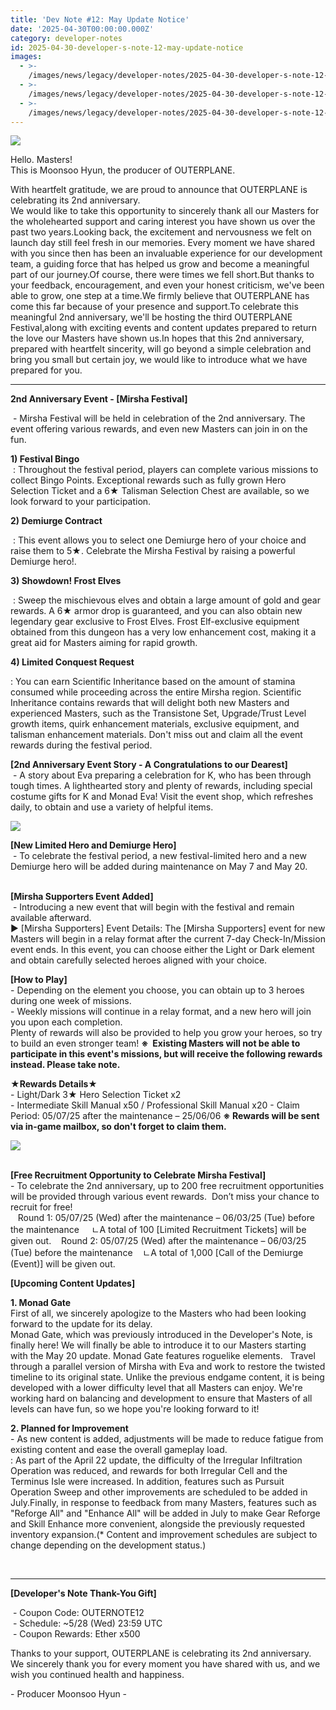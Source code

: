 ```yaml
---
title: 'Dev Note #12: May Update Notice'
date: '2025-04-30T00:00:00.000Z'
category: developer-notes
id: 2025-04-30-developer-s-note-12-may-update-notice
images:
  - >-
    /images/news/legacy/developer-notes/2025-04-30-developer-s-note-12-may-update-notice/b0e0a5a2c84d4ca3a0d81c1f385e6e88.webp
  - >-
    /images/news/legacy/developer-notes/2025-04-30-developer-s-note-12-may-update-notice/241a53d386f74ef89110a0ca54f2a4d0.webp
  - >-
    /images/news/legacy/developer-notes/2025-04-30-developer-s-note-12-may-update-notice/b36fef04f24d4dc18f2830ab48a3f1bd.webp
---
```


![](/images/news/legacy/developer-notes/2025-04-30-developer-s-note-12-may-update-notice/b0e0a5a2c84d4ca3a0d81c1f385e6e88.webp)  
  

Hello. Masters!  
This is Moonsoo Hyun, the producer of OUTERPLANE.

  
With heartfelt gratitude, we are proud to announce that OUTERPLANE is celebrating its 2nd anniversary.  
We would like to take this opportunity to sincerely thank all our Masters for the wholehearted support and caring interest you have shown us over the past two years.Looking back, the excitement and nervousness we felt on launch day still feel fresh in our memories. Every moment we have shared with you since then has been an invaluable experience for our development team, a guiding force that has helped us grow and become a meaningful part of our journey.Of course, there were times we fell short.But thanks to your feedback, encouragement, and even your honest criticism, we've been able to grow, one step at a time.We firmly believe that OUTERPLANE has come this far because of your presence and support.To celebrate this meaningful 2nd anniversary, we'll be hosting the third OUTERPLANE Festival,along with exciting events and content updates prepared to return the love our Masters have shown us.In hopes that this 2nd anniversary, prepared with heartfelt sincerity, will go beyond a simple celebration and bring you small but certain joy, we would like to introduce what we have prepared for you.

* * *

**2nd Anniversary Event - \[Mirsha Festival\]**

 - Mirsha Festival will be held in celebration of the 2nd anniversary. The event offering various rewards, and even new Masters can join in on the fun.  
  
**1) Festival Bingo**  
 : Throughout the festival period, players can complete various missions to collect Bingo Points. Exceptional rewards such as fully grown Hero Selection Ticket and a 6★ Talisman Selection Chest are available, so we look forward to your participation.

  
**2) Demiurge Contract**

 : This event allows you to select one Demiurge hero of your choice and raise them to 5★. Celebrate the Mirsha Festival by raising a powerful Demiurge hero!.

  
**3) Showdown! Frost Elves**

 : Sweep the mischievous elves and obtain a large amount of gold and gear rewards. A 6★ armor drop is guaranteed, and you can also obtain new legendary gear exclusive to Frost Elves. Frost Elf-exclusive equipment obtained from this dungeon has a very low enhancement cost, making it a great aid for Masters aiming for rapid growth.

  
**4) Limited Conquest Request**

: You can earn Scientific Inheritance based on the amount of stamina consumed while proceeding across the entire Mirsha region. Scientific Inheritance contains rewards that will delight both new Masters and experienced Masters, such as the Transistone Set, Upgrade/Trust Level growth items, quirk enhancement materials, exclusive equipment, and talisman enhancement materials. Don't miss out and claim all the event rewards during the festival period.

**\[2nd Anniversary Event Story - A Congratulations to our Dearest\]**  
 - A story about Eva preparing a celebration for K, who has been through tough times. A lighthearted story and plenty of rewards, including special costume gifts for K and Monad Eva! Visit the event shop, which refreshes daily, to obtain and use a variety of helpful items.

![](/images/news/legacy/developer-notes/2025-04-30-developer-s-note-12-may-update-notice/241a53d386f74ef89110a0ca54f2a4d0.webp)  
  

**\[New Limited Hero and Demiurge Hero\]**  
 - To celebrate the festival period, a new festival-limited hero and a new Demiurge hero will be added during maintenance on May 7 and May 20.  
 

**\[Mirsha Supporters Event Added\]**  
 - Introducing a new event that will begin with the festival and remain available afterward.  
▶ \[Mirsha Supporters\] Event Details: The \[Mirsha Supporters\] event for new Masters will begin in a relay format after the current 7-day Check-In/Mission event ends. In this event, you can choose either the Light or Dark element and obtain carefully selected heroes aligned with your choice.

  
**\[How to Play\]**  
\- Depending on the element you choose, you can obtain up to 3 heroes during one week of missions.   
\- Weekly missions will continue in a relay format, and a new hero will join you upon each completion.  
Plenty of rewards will also be provided to help you grow your heroes, so try to build an even stronger team! **※  Existing Masters will not be able to participate in this event's missions, but will receive the following rewards instead. Please take note.**

  
**★Rewards Details★**  
\- Light/Dark 3★ Hero Selection Ticket x2  
\- Intermediate Skill Manual x50 / Professional Skill Manual x20 - Claim Period: 05/07/25 after the maintenance – 25/06/06 **※ Rewards will be sent via in-game mailbox, so don't forget to claim them.**  
  

![](/images/news/legacy/developer-notes/2025-04-30-developer-s-note-12-may-update-notice/b36fef04f24d4dc18f2830ab48a3f1bd.webp)  
             

**\[Free Recruitment Opportunity to Celebrate Mirsha Festival\]**   
\- To celebrate the 2nd anniversary, up to 200 free recruitment opportunities will be provided through various event rewards.  Don’t miss your chance to recruit for free!  
   Round 1: 05/07/25 (Wed) after the maintenance – 06/03/25 (Tue) before the maintenance     ㄴA total of 100 \[Limited Recruitment Tickets\] will be given out.    Round 2: 05/07/25 (Wed) after the maintenance – 06/03/25 (Tue) before the maintenance    ㄴA total of 1,000 \[Call of the Demiurge (Event)\] will be given out.

**\[Upcoming Content Updates\]**

**1\. Monad Gate**  
First of all, we sincerely apologize to the Masters who had been looking forward to the update for its delay.  
Monad Gate, which was previously introduced in the Developer's Note, is finally here! We will finally be able to introduce it to our Masters starting with the May 20 update. Monad Gate features roguelike elements.   Travel through a parallel version of Mirsha with Eva and work to restore the twisted timeline to its original state. Unlike the previous endgame content, it is being developed with a lower difficulty level that all Masters can enjoy. We're working hard on balancing and development to ensure that Masters of all levels can have fun, so we hope you're looking forward to it! 

**2\. Planned for Improvement**  
\- As new content is added, adjustments will be made to reduce fatigue from existing content and ease the overall gameplay load.  
: As part of the April 22 update, the difficulty of the Irregular Infiltration Operation was reduced, and rewards for both Irregular Cell and the Terminus Isle were increased. In addition, features such as Pursuit Operation Sweep and other improvements are scheduled to be added in July.Finally, in response to feedback from many Masters, features such as "Reforge All" and "Enhance All" will be added in July to make Gear Reforge and Skill Enhance more convenient, alongside the previously requested inventory expansion.(\* Content and improvement schedules are subject to change depending on the development status.)

 

* * *

  
**\[Developer's Note Thank-You Gift\]**

 - Coupon Code: OUTERNOTE12  
 - Schedule: ~5/28 (Wed) 23:59 UTC  
 - Coupon Rewards: Ether x500

Thanks to your support, OUTERPLANE is celebrating its 2nd anniversary.  
We sincerely thank you for every moment you have shared with us, and we wish you continued health and happiness.

\- Producer Moonsoo Hyun -
